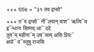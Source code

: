 +++
title = "३१ तव द्रप्सो"

+++
त᳓व द्रप्सो᳓ नी᳓लवान् वाश᳓ ऋत्वि᳓य  
इ᳓न्धानः सिष्णव् आ᳓ ददे  
तुव᳓म् महीना᳓म् उष᳓साम् असि प्रियः᳓  
क्षपो᳓ व᳓स्तुषु राजसि